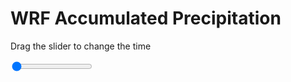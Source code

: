 <h1>WRF Accumulated Precipitation</h1>
<p>Drag the slider to change the time</p>

<div class="slidecontainer">
<input oninput='setImage(this)' class="slider" type="range" min="0" max="7" value="0" step="1" />
<img id='img'/>
</div>

<script>
var img = document.getElementById('img');
var img_array = ['/assets/images/wrf/r_wrfout_d01_2020-04-11_12:00:00.png',
'/assets/images/wrf/r_wrfout_d01_2020-04-11_13:00:00.png',
'/assets/images/wrf/r_wrfout_d01_2020-04-11_14:00:00.png',
'/assets/images/wrf/r_wrfout_d01_2020-04-11_15:00:00.png',
'/assets/images/wrf/r_wrfout_d01_2020-04-11_16:00:00.png',
'/assets/images/wrf/r_wrfout_d01_2020-04-11_17:00:00.png',
'/assets/images/wrf/r_wrfout_d01_2020-04-11_18:00:00.png',];
function setImage(obj)
{
        var value = obj.value;
        img.src = img_array[value];

}
</script>
